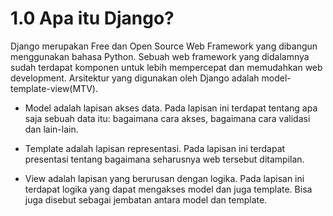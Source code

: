 # 1.0 Apa itu Django?

Django merupakan Free dan Open Source Web Framework yang dibangun menggunakan bahasa Python. Sebuah web framework yang didalamnya sudah terdapat komponen untuk lebih mempercepat dan memudahkan web development. Arsitektur yang digunakan oleh Django adalah model-template-view\(MTV\).

* Model adalah lapisan akses data. Pada lapisan ini terdapat tentang apa saja sebuah data itu: bagaimana cara akses, bagaimana cara validasi dan lain-lain.
* Template adalah lapisan representasi. Pada lapisan ini terdapat presentasi tentang bagaimana seharusnya web tersebut ditampilan.

* View adalah lapisan yang berurusan dengan logika. Pada lapisan ini terdapat logika yang dapat mengakses model dan juga template. Bisa juga disebut sebagai jembatan antara model dan template.



